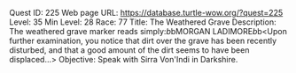 Quest ID: 225
Web page URL: https://database.turtle-wow.org/?quest=225
Level: 35
Min Level: 28
Race: 77
Title: The Weathered Grave
Description: The weathered grave marker reads simply:$b$bMORGAN LADIMORE$b$b<Upon further examination, you notice that dirt over the grave has been recently disturbed, and that a good amount of the dirt seems to have been displaced...>
Objective: Speak with Sirra Von'Indi in Darkshire.
